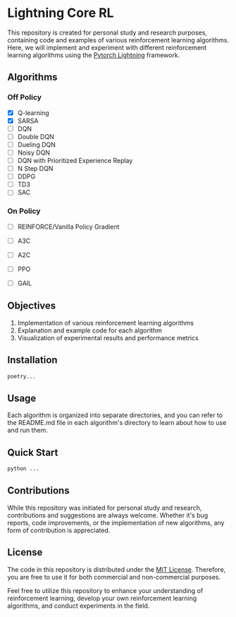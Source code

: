 # Lightning Core RL
This repository is created for personal study and research purposes, containing code and examples of various reinforcement learning algorithms. Here, we will implement and experiment with different reinforcement learning algorithms using the [Pytorch Lightning](https://github.com/PyTorchLightning/pytorch-lightning) framework.


## Algorithms

### Off Policy
- [x] Q-learning
- [x] SARSA 
- [ ] DQN
- [ ] Double DQN
- [ ] Dueling DQN
- [ ] Noisy DQN
- [ ] DQN with Prioritized Experience Replay
- [ ] N Step DQN
- [ ] DDPG
- [ ] TD3
- [ ] SAC

### On Policy
- [ ] REINFORCE/Vanilla Policy Gradient
- [ ] A3C
- [ ] A2C
- [ ] PPO
- [ ] GAIL


## Objectives
1. Implementation of various reinforcement learning algorithms
2. Explanation and example code for each algorithm
3. Visualization of experimental results and performance metrics

## Installation
```bash
poetry...
```

## Usage
Each algorithm is organized into separate directories, and you can refer to the README.md file in each algorithm's directory to learn about how to use and run them.


## Quick Start
```bash
python ...
```

## Contributions
While this repository was initiated for personal study and research, contributions and suggestions are always welcome. Whether it's bug reports, code improvements, or the implementation of new algorithms, any form of contribution is appreciated.

## License
The code in this repository is distributed under the [MIT License](https://github.com/wlsdn2749/Lightning-CoreRL/blob/master/LICENSE). Therefore, you are free to use it for both commercial and non-commercial purposes.

Feel free to utilize this repository to enhance your understanding of reinforcement learning, develop your own reinforcement learning algorithms, and conduct experiments in the field.